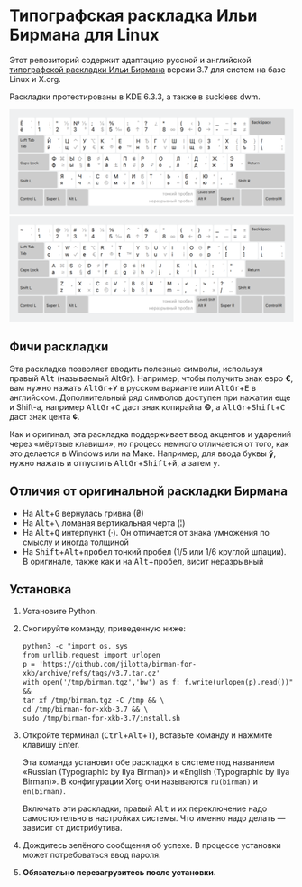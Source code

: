 # Типографская раскладка Ильи Бирмана для Linux

Этот репозиторий содержит адаптацию русской и английской [типографской раскладки Ильи Бирмана](http://ilyabirman.ru/projects/typography-layout/) версии 3.7 для систем на базе Linux и X.org.

Раскладки протестированы в KDE 6.3.3, а также в suckless dwm.

![Снимок экрана](screenshots/rubirman.png)
![Снимок экрана](screenshots/enbirman.png)

## Фичи раскладки

Эта раскладка позволяет вводить полезные символы, используя правый <kbd>Alt</kbd> (называемый AltGr). Например, чтобы получить знак евро **€**, вам нужно нажать <kbd>AltGr</kbd>+<kbd>У</kbd> в русском варианте или <kbd>AltGr</kbd>+<kbd>E</kbd> в английском. Дополнительный ряд символов доступен при нажатии еще и Shift-а, например <kbd>AltGr</kbd>+<kbd>С</kbd> даст знак копирайта **©**, а <kbd>AltGr</kbd>+<kbd>Shift</kbd>+<kbd>С</kbd> даст знак цента **¢**.

Как и оригинал, эта раскладка поддерживает ввод акцентов и ударений через «мёртвые клавиши», но процесс немного отличается от того, как это делается в Windows или на Маке. Например, для ввода буквы **ў**, нужно нажать и отпустить <kbd>AltGr</kbd>+<kbd>Shift</kbd>+<kbd>й</kbd>, а затем <kbd>у</kbd>.

## Отличия от оригинальной раскладки Бирмана

- На <kbd>Alt</kbd>+<kbd>G</kbd> вернулась гривна (₴)
- На <kbd>Alt</kbd>+<kbd>\\</kbd> ломаная вертикальная черта (¦)
- На <kbd>Alt</kbd>+<kbd>Q</kbd> интерпункт (·). Он отличается от знака умножения по смыслу и иногда толщиной
- На <kbd>Shift</kbd>+<kbd>Alt</kbd>+<kbd>пробел</kbd> тонкий пробел (1/5 или 1/6 круглой шпации). В оригинале, также как и на <kbd>Alt</kbd>+<kbd>пробел</kbd>, висит неразрывный

## Установка

1. Установите Python.

2. Скопируйте команду, приведенную ниже:

    ```
    python3 -c "import os, sys
    from urllib.request import urlopen
    p = 'https://github.com/jilotta/birman-for-xkb/archive/refs/tags/v3.7.tar.gz'
    with open('/tmp/birman.tgz','bw') as f: f.write(urlopen(p).read())" &&
    tar xf /tmp/birman.tgz -C /tmp && \
    cd /tmp/birman-for-xkb-3.7 && \
    sudo /tmp/birman-for-xkb-3.7/install.sh
    ```

3. Откройте терминал (<kbd>Ctrl</kbd>+<kbd>Alt</kbd>+<kbd>T</kbd>), вставьте команду и нажмите клавишу Enter.

    Эта команда установит обе раскладки в системе под названием «Russian (Typographic by Ilya Birman)» и «English (Typographic by Ilya Birman)». В конфигурации Xorg они называются `ru(birman)` и `en(birman)`.
    
    Включать эти раскладки, правый <kbd>Alt</kbd> и их переключение надо самостоятельно в настройках системы. Что именно надо делать — зависит от дистрибутива.

4. Дождитесь зелёного сообщения об успехе. В процессе установки может потребоваться ввод пароля.

5. **Обязательно перезагрузитесь после установки.**
